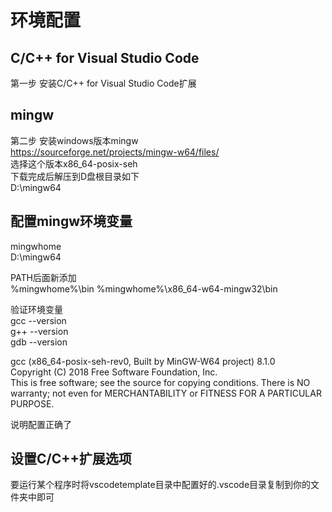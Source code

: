 # 环境配置

## C/C++ for Visual Studio Code  
第一步 安装C/C++ for Visual Studio Code扩展

## mingw
第二步 安装windows版本mingw  
https://sourceforge.net/projects/mingw-w64/files/  
选择这个版本x86_64-posix-seh  
下载完成后解压到D盘根目录如下  
D:\mingw64  

## 配置mingw环境变量
mingwhome  
D:\mingw64 

PATH后面新添加  
%mingwhome%\bin 
%mingwhome%\x86_64-w64-mingw32\bin  

验证环境变量  
gcc --version  
g++ --version  
gdb --version  

gcc (x86_64-posix-seh-rev0, Built by MinGW-W64 project) 8.1.0  
Copyright (C) 2018 Free Software Foundation, Inc.  
This is free software; see the source for copying conditions.  There is NO  
warranty; not even for MERCHANTABILITY or FITNESS FOR A PARTICULAR PURPOSE.  

说明配置正确了  

## 设置C/C++扩展选项
要运行某个程序时将vscodetemplate目录中配置好的.vscode目录复制到你的文件夹中即可  
